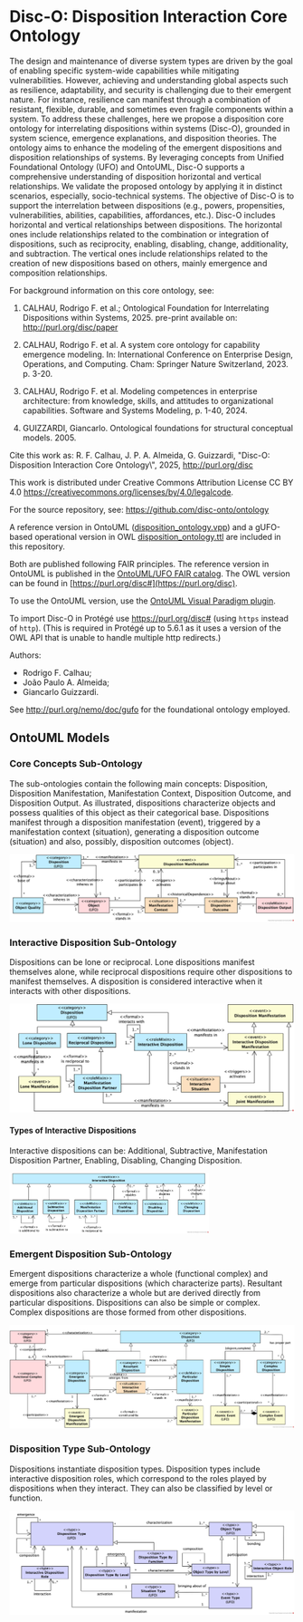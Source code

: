 
# Disc-O: Disposition Interaction Core Ontology


The design and maintenance of diverse system types are driven by the goal of enabling specific system-wide capabilities while mitigating vulnerabilities. However, achieving and understanding global aspects such as resilience, adaptability, and security is challenging due to their emergent nature. For instance, resilience can manifest through a combination of resistant, flexible, durable, and sometimes even fragile components within a system. To address these challenges, here we propose a disposition core ontology for interrelating dispositions within systems (Disc-O), grounded in system science, emergence explanations, and disposition theories. The ontology aims to enhance the modeling of the emergent dispositions and disposition relationships of systems. By leveraging concepts from Unified Foundational Ontology (UFO) and OntoUML, Disc-O supports a comprehensive understanding of disposition horizontal and vertical relationships. We validate the proposed ontology by applying it in distinct scenarios, especially, socio-technical systems. The objective of Disc-O is to support the interrelation between dispositions (e.g., powers, propensities, vulnerabilities, abilities, capabilities, affordances, etc.). Disc-O includes horizontal and vertical relationships between dispositions. The horizontal ones include relationships related to the combination or integration of dispositions, such as reciprocity, enabling, disabling, change, additionality, and subtraction. The vertical ones include relationships related to the creation of new dispositions based on others, mainly emergence and composition relationships. 


For background information on this core ontology, see:
1. CALHAU, Rodrigo F. et al.; Ontological Foundation for Interrelating Dispositions within Systems, 2025. pre-print available on: http://purl.org/disc/paper

2. CALHAU, Rodrigo F. et al. A system core ontology for capability emergence modeling. In: International Conference on Enterprise Design, Operations, and Computing. Cham: Springer Nature Switzerland, 2023. p. 3-20.

3. CALHAU, Rodrigo F. et al. Modeling competences in enterprise architecture: from knowledge, skills, and attitudes to organizational capabilities. Software and Systems Modeling, p. 1-40, 2024.

4. GUIZZARDI, Giancarlo. Ontological foundations for structural conceptual models. 2005.




Cite this work as: 
R. F. Calhau, J. P. A. Almeida, G. Guizzardi, "Disc-O: Disposition Interaction Core Ontology\\\", 2025, http://purl.org/disc

This work is distributed under Creative Commons Attribution License CC BY 4.0 <https://creativecommons.org/licenses/by/4.0/legalcode>.

For the source repository, see: <https://github.com/disc-onto/ontology>


A reference version in OntoUML ([disposition_ontology.vpp](./disc_ontology.vpp)) and a gUFO-based operational version in OWL [disposition_ontology.ttl](./disposition_ontology.ttl) are included in this repository. 

Both are published following FAIR principles. The reference version in OntoUML is published in the [OntoUML/UFO FAIR catalog](https://scs-ontouml.eemcs.utwente.nl/). The OWL version can be found in [https://purl.org/disc#](https://purl.org/disc). 

To use the OntoUML version, use the [OntoUML Visual Paradigm plugin](https://github.com/OntoUML/ontouml-vp-plugin).

To import Disc-O in Protégé use <https://purl.org/disc#> (using `https` instead of `http`). (This is required in Protégé up to 5.6.1 as it uses a version of the OWL API that is unable to handle multiple http redirects.)

Authors:

* Rodrigo F. Calhau;
* João Paulo A. Almeida;
* Giancarlo Guizzardi.

See <http://purl.org/nemo/doc/gufo> for the foundational ontology employed.


## OntoUML Models

### Core Concepts Sub-Ontology

The sub-ontologies contain the following main concepts: Disposition, Disposition Manifestation, Manifestation Context, Disposition Outcome, and Disposition Output. As illustrated, dispositions characterize objects and possess qualities of this object as their categorical base. Dispositions manifest through a disposition manifestation (event), triggered by a manifestation context (situation), generating a disposition outcome (situation) and also, possibly, disposition outcomes (object).

<img src="./img/disposition.png" alt="Core Concepts Sub-Ontology" />

### Interactive Disposition Sub-Ontology

Dispositions can be lone or reciprocal. Lone dispositions manifest themselves alone, while reciprocal dispositions require other dispositions to manifest themselves. A disposition is considered interactive when it interacts with other dispositions.

<img src="./img/disposition_interaction1.png" alt="Interactive Disposition Sub-Ontology" />

#### Types of Interactive Dispositions
Interactive dispositions can be: Additional, Subtractive, Manifestation Disposition Partner, Enabling, Disabling, Changing Disposition.

<img src="./img/disposition_interaction3.png" alt="Interactive Disposition  Sub-Ontology" width=70% />

### Emergent Disposition Sub-Ontology
Emergent dispositions characterize a whole (functional complex) and emerge from particular dispositions (which characterize parts). Resultant dispositions also characterize a whole but are derived directly from particular dispositions. Dispositions can also be simple or complex. Complex dispositions are those formed from other dispositions.

<img src="./img/disposition_emergence.png" alt="Disposition Emergence Sub-Ontology" />

### Disposition Type Sub-Ontology
Dispositions instantiate disposition types. Disposition types include interactive disposition roles, which correspond to the roles played by dispositions when they interact. They can also be classified by level or function.

<img src="./img/disposition_type.png" alt="Disposition Type Sub-Ontology" />







